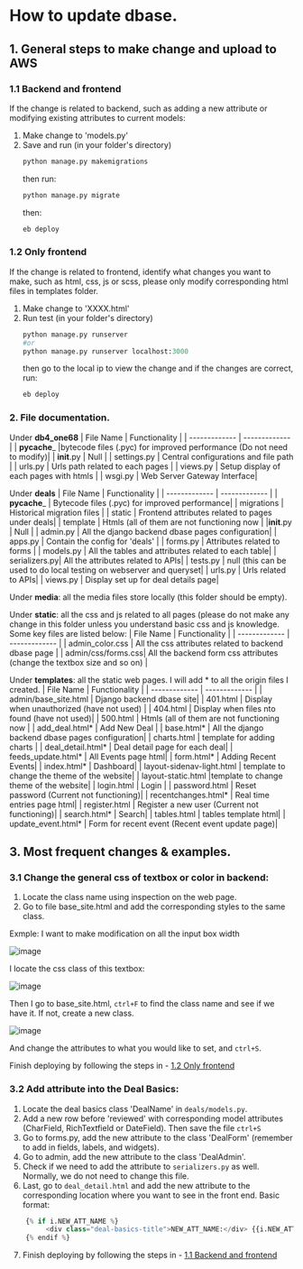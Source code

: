 # How to update dbase.

## 1. General steps to make change and upload to AWS
### 1.1 Backend and frontend

If the change is related to backend, such as adding a new attribute or modifying existing attributes to current models: 
1. Make change to 'models.py' 
2. Save and run (in your folder's directory) 
    ```Python 
    python manage.py makemigrations
    ``` 
    then run:
    ```Python 
    python manage.py migrate
    ```
    then: 
    ```Python
    eb deploy
    ```
### 1.2 Only frontend

If the change is related to frontend, identify what changes you want to make, such as html, css, js or scss, please only modify corresponding html files in templates folder. 
1. Make change to 'XXXX.html' 
2. Run test (in your folder's directory) 
    ```Python 
    python manage.py runserver
    #or
    python manage.py runserver localhost:3000
    ``` 
    then go to the local ip to view the change and if the changes are correct, run:
    ```Python
    eb deploy
    ```
### 2. File documentation.
Under **db4_one68**
| File Name  | Functionality |
| ------------- | ------------- |
| __pycache___ |bytecode files (.pyc) for improved performance (Do not need to modify)|
|  __init__.py | Null  |
| settings.py  | Central configurations and file path |
| urls.py      | Urls path related to each pages |
| views.py     | Setup display of each pages with htmls |
| wsgi.py      | Web Server Gateway Interface|

Under **deals**
| File Name  | Functionality |
| ------------- | ------------- |
| __pycache___  | Bytecode files (.pyc) for improved performance|
| migrations    | Historical migration files |
| static        | Frontend attributes related to pages under deals|
| template      | Htmls (all of them are not functioning now |
|__init__.py    | Null  |
| admin.py      | All the django backend dbase pages configuration|
| apps.py       | Contain the config for 'deals' |
| forms.py      | Attributes related to forms |
| models.py     | All the tables and attributes related to each table|
| serializers.py| All the attributes related to APIs|
| tests.py      | null (this can be used to do local testing on webserver and queryset|
| urls.py       | Urls related to APIs|
| views.py      | Display set up for deal details page|

Under **media**: all the media files store locally (this folder should be empty).

Under **static**: all the css and js related to all pages (please do not make any change in this folder unless you understand basic css and js knowledge. Some key files are listed below:
| File Name  | Functionality |
| ------------- | ------------- |
|  admin_color.css |    All the css attributes related to backend dbase page |
|  admin/css/forms.css| All the backend form css attributes (change the textbox size and so on) |

Under **templates**: all the static web pages. I will add * to all the origin files I created.
| File Name  | Functionality |
| ------------- | ------------- |
| admin/base_site.html  | Django backend dbase site|
| 401.html              | Display when unauthorized (have not used) |
| 404.html       | Display when files nto found (have not used)|
| 500.html      | Htmls (all of them are not functioning now |
| add_deal.html*    | Add New Deal  |
| base.html*       | All the django backend dbase pages configuration|
| charts.html      | template for adding charts |
| deal_detail.html*      | Deal detail page for each deal|
| feeds_update.html*     | All Events page html|
| form.html*      | Adding Recent Events|
| index.html*       | Dashboard|
| layout-sidenav-light.html    | template to change the theme of the website|
| layout-static.html     |template to change theme of the website|
| login.html       | Login |
| password.html    | Reset password (Current not functioning)|
| recentchanges.html*     | Real time entries page html|
| register.html       | Register a new user (Current not functioning)|
| search.html*    | Search|
| tables.html     | tables template html|
| update_event.html*       | Form for recent event (Recent event update page)|
## 3. Most frequent changes & examples.

### 3.1 Change the general css of textbox or color in backend: 
1. Locate the class name using inspection on the web page.
2. Go to file base_site.html and add the corresponding styles to the same class.

Exmple: I want to make modification on all the input box width

![image](https://github.com/fahygao/full-stack-dbase-project/assets/48902014/eaf14401-b9d7-4db9-a802-d06616ac002d)

I locate the css class of this textbox: 

![image](https://github.com/fahygao/full-stack-dbase-project/assets/48902014/d929d9f5-230f-489f-82e5-8000841cdc71)

Then I go to base_site.html, ```ctrl+F``` to find the class name and see if we have it. If not, create a new class. 

![image](https://github.com/fahygao/full-stack-dbase-project/assets/48902014/16629e15-043f-4801-9144-f526e74aa4e1)

And change the attributes to what you would like to set, and ```ctrl+S```. 

Finish deploying by following the steps in - [1.2 Only frontend](#12-Only-frontend)

### 3.2 Add attribute into the Deal Basics:
1. Locate the deal basics class 'DealName' in ```deals/models.py```. 
2. Add a new row before 'reviewed' with corresponding model attributes (CharField, RichTextfield or DateField). Then save the file ```ctrl+S```
3. Go to forms.py, add the new attribute to the class 'DealForm' (remember to add in fields, labels, and widgets).  
4. Go to admin, add the new attribute to the class 'DealAdmin'.
5. Check if we need to add the attribute to ```serializers.py``` as well. Normally, we do not need to change this file. 
6. Last, go to ```deal_detail.html``` and add the new attribute to the corresponding location where you want to see in the front end. Basic format: 
```Python
    {% if i.NEW_ATT_NAME %}
         <div class="deal-basics-title">NEW_ATT_NAME:</div> {{i.NEW_ATT_NAME}}<br>
    {% endif %}
```
7.  Finish deploying by following the steps in - [1.1  Backend and frontend](#11-Backend-and-frontend)
